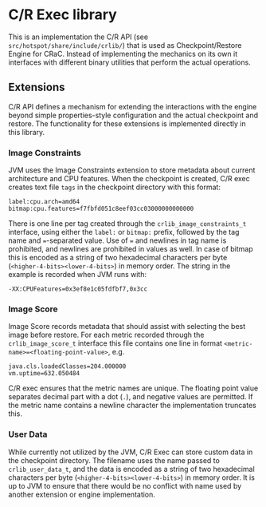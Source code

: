 # C/R Exec library

This is an implementation the C/R API (see `src/hotspot/share/include/crlib/`) that is used as Checkpoint/Restore Engine for CRaC. Instead of implementing the mechanics on its own it interfaces with different binary utilities that perform the actual operations.

## Extensions

C/R API defines a mechanism for extending the interactions with the engine beyond simple properties-style configuration and the actual checkpoint and restore. The functionality for these extensions is implemented directly in this library.

### Image Constraints

JVM uses the Image Constraints extension to store metadata about current architecture and CPU features. When the checkpoint is created, C/R exec creates text file `tags` in the checkpoint directory with this format:

```
label:cpu.arch=amd64
bitmap:cpu.features=f7fbfd051c8eef03cc03000000000000
```

There is one line per tag created through the `crlib_image_constraints_t` interface, using either the `label:` or `bitmap:` prefix, followed by the tag name and `=`-separated value. Use of `=` and newlines in tag name is prohibited, and newlines are prohibited in values as well. In case of bitmap this is encoded as a string of two hexadecimal characters per byte (`<higher-4-bits><lower-4-bits>`) in memory order. The string in the example is recorded when JVM runs with:

```
-XX:CPUFeatures=0x3ef8e1c05fdfbf7,0x3cc
```

### Image Score

Image Score records metadata that should assist with selecting the best image before restore. For each metric recorded through the `crlib_image_score_t` interface this file contains one line in format `<metric-name>=<floating-point-value>`, e.g.

```
java.cls.loadedClasses=204.000000
vm.uptime=632.050484
```

C/R exec ensures that the metric names are unique. The floating point value separates decimal part with a dot (`.`), and negative values are permitted. If the metric name contains a newline character the implementation truncates this.

### User Data

While currently not utilized by the JVM, C/R Exec can store custom data in the checkpoint directory. The filename uses the name passed to `crlib_user_data_t`, and the data is encoded as a string of two hexadecimal characters per byte (`<higher-4-bits><lower-4-bits>`) in memory order. It is up to JVM to ensure that there would be no conflict with name used by another extension or engine implementation.
